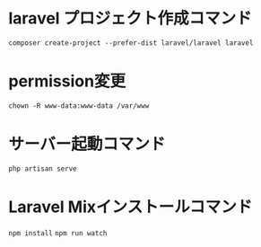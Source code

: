 # laravel プロジェクト作成コマンド
`composer create-project --prefer-dist laravel/laravel laravel`

# permission変更
`chown -R www-data:www-data /var/www`

# サーバー起動コマンド
`php artisan serve`

# Laravel Mixインストールコマンド
`npm install`
`npm run watch`